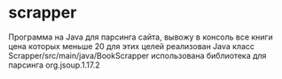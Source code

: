 # scrapper
Программа на Java для парсинга сайта, вывожу в консоль все книги цена которых меньше 20
для этих целей реализован Java класс Scrapper/src/main/java/BookScrapper
использована библиотека для парсинга org.jsoup.1.17.2
